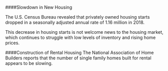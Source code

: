 ####Slowdown in New Housing

The U.S. Census Bureau revealed that privately owned housing starts dropped in a seasonally adjusted annual rate of 1.16 million in 2018.

This decrease in housing starts is not welcome news to the housing market, which continues to struggle with low levels of inventory and rising home prices.

####Construction of Rental Housing
The National Association of Home Builders reports that the number of single family homes built for rental appears to be slowing.
